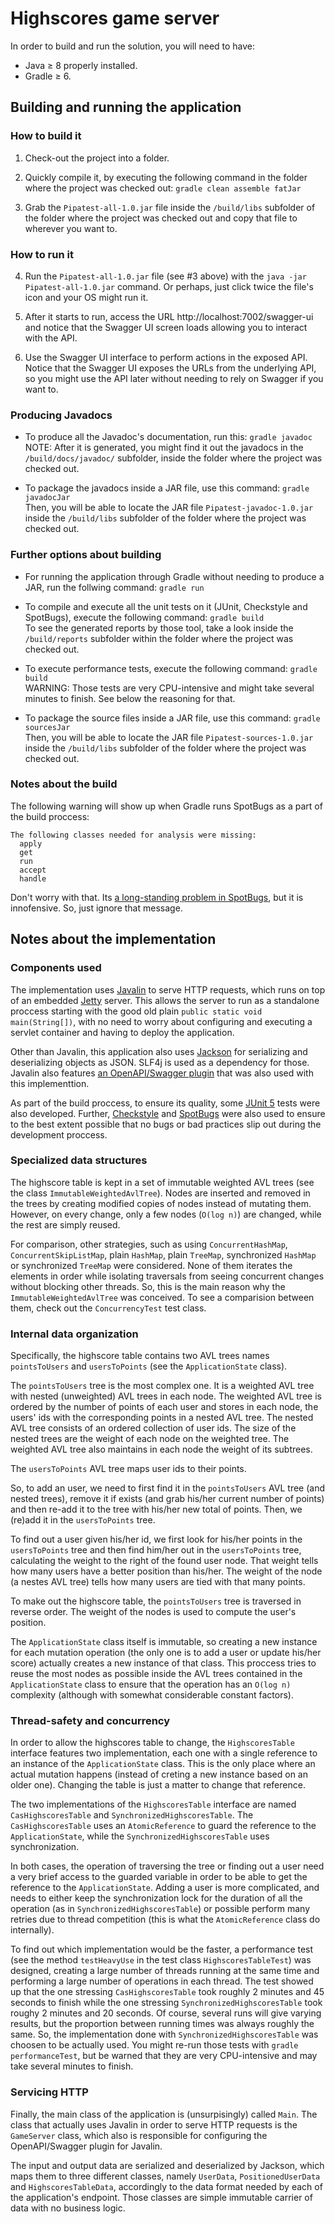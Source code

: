 # Highscores game server

In order to build and run the solution, you will need to have:
- Java ≥ 8 properly installed.
- Gradle ≥ 6.

## Building and running the application

### How to build it

1. Check-out the project into a folder.

2. Quickly compile it, by executing the following command in the folder where the project was checked out: `gradle clean assemble fatJar`

3. Grab the `Pipatest-all-1.0.jar` file inside the `/build/libs` subfolder of the folder where the project was checked out and copy that file to wherever you want to.

### How to run it

4. Run the `Pipatest-all-1.0.jar` file (see #3 above) with the `java -jar Pipatest-all-1.0.jar` command. Or perhaps, just click twice the file's icon and your OS might run it.

5. After it starts to run, access the URL http://localhost:7002/swagger-ui and notice that the Swagger UI screen loads allowing you to interact with the API.

6. Use the Swagger UI interface to perform actions in the exposed API. Notice that the Swagger UI exposes the URLs from the underlying API, so you might use the API later without needing to rely on Swagger if you want to.

### Producing Javadocs

- To produce all the Javadoc's documentation, run this: `gradle javadoc`<br>NOTE: After it is generated, you might find it out the javadocs in the `/build/docs/javadoc/` subfolder, inside the folder where the project was checked out.

- To package the javadocs inside a JAR file, use this command: `gradle javadocJar`<br>Then, you will be able to locate the JAR file `Pipatest-javadoc-1.0.jar` inside the `/build/libs` subfolder of the folder where the project was checked out.

### Further options about building

- For running the application through Gradle without needing to produce a JAR, run the follwing command: `gradle run`

- To compile and execute all the unit tests on it (JUnit, Checkstyle and SpotBugs), execute the following command: `gradle build`<br>To see the generated reports by those tool, take a look inside the `/build/reports` subfolder within the folder where the project was checked out.

- To execute performance tests, execute the following command: `gradle build`<br>WARNING: Those tests are very CPU-intensive and might take several minutes to finish. See below the reasoning for that.

- To package the source files inside a JAR file, use this command: `gradle sourcesJar`<br>Then, you will be able to locate the JAR file `Pipatest-sources-1.0.jar` inside the `/build/libs` subfolder of the folder where the project was checked out.

### Notes about the build

The following warning will show up when Gradle runs SpotBugs as a part of the build proccess:

```
The following classes needed for analysis were missing:
  apply
  get
  run
  accept
  handle
```

Don't worry with that. Its [a long-standing problem in SpotBugs](https://github.com/spotbugs/spotbugs/issues/6), but it is innofensive. So, just ignore that message.

## Notes about the implementation

### Components used

The implementation uses [Javalin](https://javalin.io/) to serve HTTP requests, which runs on top of an embedded [Jetty](https://www.eclipse.org/jetty/) server.
This allows the server to run as a standalone proccess starting with the good old plain `public static void main(String[])`, with no need to worry about configuring and executing a servlet container and having to deploy the application.

Other than Javalin, this application also uses [Jackson](https://github.com/FasterXML/jackson) for serializing and deserializing objects as JSON. SLF4j is used as a dependency for those. Javalin also features [an OpenAPI/Swagger plugin](https://javalin.io/plugins/openapi) that was also used with this implementtion.

As part of the build proccess, to ensure its quality, some [JUnit 5](https://junit.org/junit5/) tests were also developed. Further, [Checkstyle](https://checkstyle.sourceforge.io/) and [SpotBugs](https://spotbugs.github.io/) were also used to ensure to the best extent possible that no bugs or bad practices slip out during the development proccess.

### Specialized data structures

The highscore table is kept in a set of immutable weighted AVL trees (see the class `ImmutableWeightedAvlTree`).
Nodes are inserted and removed in the trees by creating modified copies of nodes instead of mutating them.
However, on every change, only a few nodes (`O(log n)`) are changed, while the rest are simply reused.

For comparison, other strategies, such as using `ConcurrentHashMap`, `ConcurrentSkipListMap`, plain `HashMap`, plain `TreeMap`,
synchronized `HashMap` or synchronized `TreeMap` were considered.
None of them iterates the elements in order while isolating traversals from seeing concurrent changes without blocking other threads.
So, this is the main reason why the `ImmutableWeightedAvlTree` was conceived. To see a comparision between them, check out the
`ConcurrencyTest` test class.

### Internal data organization

Specifically, the highscore table contains two AVL trees names `pointsToUsers` and `usersToPoints` (see the `ApplicationState` class).

The `pointsToUsers` tree is the most complex one. It is a weighted AVL tree with nested (unweighted) AVL trees in each node.
The weighted AVL tree is ordered by the number of points of each user and stores in each node, the users' ids with the
corresponding points in a nested AVL tree. The nested AVL tree consists of an ordered collection of user ids.
The size of the nested trees are the weight of each node on the weighted tree.
The weighted AVL tree also maintains in each node the weight of its subtrees.

The `usersToPoints` AVL tree maps user ids to their points.

So, to add an user, we need to first find it in the `pointsToUsers` AVL tree (and nested trees),
remove it if exists (and grab his/her current number of points) and then re-add it to the tree with his/her new total of points.
Then, we (re)add it in the `usersToPoints` tree.

To find out a user given his/her id, we first look for his/her points in the `usersToPoints` tree
and then find him/her out in the `usersToPoints` tree, calculating the weight to the right of the found user node.
That weight tells how many users have a better position than his/her.
The weight of the node (a nestes AVL tree) tells how many users are tied with that many points.

To make out the highscore table, the `pointsToUsers` tree is traversed in reverse order.
The weight of the nodes is used to compute the user's position.

The `ApplicationState` class itself is immutable, so creating a new instance for each mutation operation (the only one is to add a user or update his/her score) actually creates a new instance of that class. This proccess tries to reuse the most nodes as possible inside the AVL trees contained in the `ApplicationState` class to ensure that the operation has an `O(log n)` complexity (although with somewhat considerable constant factors). 

### Thread-safety and concurrency

In order to allow the highscores table to change, the `HighscoresTable` interface features two implementation,
each one with a single reference to an instance of the `ApplicationState` class. This is the only place where an actual mutation happens (instead of creting a new instance based on an older one). Changing the table is just a matter to change that reference.

The two implementations of the `HighscoresTable` interface are named `CasHighscoresTable` and `SynchronizedHighscoresTable`.
The `CasHighscoresTable` uses an `AtomicReference` to guard the reference to the `ApplicationState`,
while the `SynchronizedHighscoresTable` uses synchronization.

In both cases, the operation of traversing the tree or finding out a user need a very brief access to the
guarded variable in order to be able to get the reference to the `ApplicationState`.
Adding a user is more complicated, and needs to either keep the synchronization lock for the duration of all the operation (as in `SynchronizedHighscoresTable`)
or possible perform many retries due to thread competition (this is what the `AtomicReference` class do internally).

To find out which implementation would be the faster, a performance test (see the method `testHeavyUse` in the test class `HighscoresTableTest`) was designed, creating a large number of threads running at the same time and performing a large number of operations in each thread.
The test showed up that the one stressing `CasHighscoresTable` took roughly 2 minutes and 45 seconds to finish while the one stressing `SynchronizedHighscoresTable` took roughy 2 minutes and 20 seconds. Of course, several runs will give varying results, but the proportion between running times was always roughly the same. So, the implementation done with `SynchronizedHighscoresTable` was choosen to be actually used. You might re-run those tests with `gradle performanceTest`, but be warned that they are very CPU-intensive and may take several minutes to finish.

### Servicing HTTP

Finally, the main class of the application is (unsurpisingly) called `Main`. The class that actually uses Javalin in order to serve HTTP requests is the `GameServer` class, which also is responsible for configuring the OpenAPI/Swagger plugin for Javalin.

The input and output data are serialized and deserialized by Jackson, which maps them to three different classes, namely `UserData`, `PositionedUserData` and `HighscoresTableData`, accordingly to the data format needed by each of the application's endpoint. Those classes are simple immutable carrier of data with no business logic.
